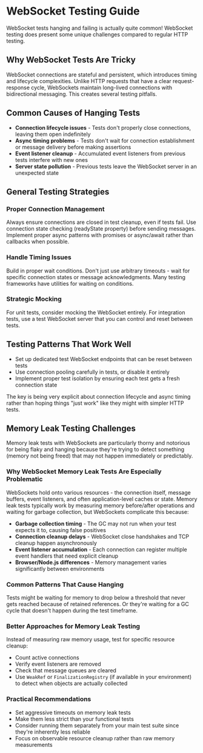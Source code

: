 # WebSocket Testing Guide

WebSocket tests hanging and failing is actually quite common! WebSocket testing does present some unique challenges compared to regular HTTP testing.

## Why WebSocket Tests Are Tricky

WebSocket connections are stateful and persistent, which introduces timing and lifecycle complexities. Unlike HTTP requests that have a clear request-response cycle, WebSockets maintain long-lived connections with bidirectional messaging. This creates several testing pitfalls.

## Common Causes of Hanging Tests

- **Connection lifecycle issues** - Tests don't properly close connections, leaving them open indefinitely
- **Async timing problems** - Tests don't wait for connection establishment or message delivery before making assertions
- **Event listener cleanup** - Accumulated event listeners from previous tests interfere with new ones
- **Server state pollution** - Previous tests leave the WebSocket server in an unexpected state

## General Testing Strategies

### Proper Connection Management
Always ensure connections are closed in test cleanup, even if tests fail. Use connection state checking (readyState property) before sending messages. Implement proper async patterns with promises or async/await rather than callbacks when possible.

### Handle Timing Issues
Build in proper wait conditions. Don't just use arbitrary timeouts - wait for specific connection states or message acknowledgments. Many testing frameworks have utilities for waiting on conditions.

### Strategic Mocking
For unit tests, consider mocking the WebSocket entirely. For integration tests, use a test WebSocket server that you can control and reset between tests.

## Testing Patterns That Work Well

- Set up dedicated test WebSocket endpoints that can be reset between tests
- Use connection pooling carefully in tests, or disable it entirely
- Implement proper test isolation by ensuring each test gets a fresh connection state

The key is being very explicit about connection lifecycle and async timing rather than hoping things "just work" like they might with simpler HTTP tests.

## Memory Leak Testing Challenges

Memory leak tests with WebSockets are particularly thorny and notorious for being flaky and hanging because they're trying to detect something (memory not being freed) that may not happen immediately or predictably.

### Why WebSocket Memory Leak Tests Are Especially Problematic

WebSockets hold onto various resources - the connection itself, message buffers, event listeners, and often application-level caches or state. Memory leak tests typically work by measuring memory before/after operations and waiting for garbage collection, but WebSockets complicate this because:

- **Garbage collection timing** - The GC may not run when your test expects it to, causing false positives
- **Connection cleanup delays** - WebSocket close handshakes and TCP cleanup happen asynchronously
- **Event listener accumulation** - Each connection can register multiple event handlers that need explicit cleanup
- **Browser/Node.js differences** - Memory management varies significantly between environments

### Common Patterns That Cause Hanging

Tests might be waiting for memory to drop below a threshold that never gets reached because of retained references. Or they're waiting for a GC cycle that doesn't happen during the test timeframe.

### Better Approaches for Memory Leak Testing

Instead of measuring raw memory usage, test for specific resource cleanup:
- Count active connections
- Verify event listeners are removed
- Check that message queues are cleared
- Use `WeakRef` or `FinalizationRegistry` (if available in your environment) to detect when objects are actually collected

### Practical Recommendations

- Set aggressive timeouts on memory leak tests
- Make them less strict than your functional tests
- Consider running them separately from your main test suite since they're inherently less reliable
- Focus on observable resource cleanup rather than raw memory measurements